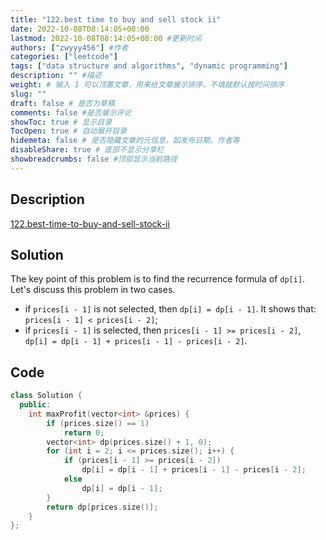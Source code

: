 ```yaml
---
title: "122.best time to buy and sell stock ii"
date: 2022-10-08T08:14:05+08:00
lastmod: 2022-10-08T08:14:05+08:00 #更新时间
authors: ["zwyyy456"] #作者
categories: ["leetcode"]
tags: ["data structure and algorithms", "dynamic programming"]
description: "" #描述
weight: # 输入 1 可以顶置文章，用来给文章展示排序，不填就默认按时间排序
slug: ""
draft: false # 是否为草稿
comments: false #是否展示评论
showToc: true # 显示目录
TocOpen: true # 自动展开目录
hidemeta: false # 是否隐藏文章的元信息，如发布日期、作者等
disableShare: true # 底部不显示分享栏
showbreadcrumbs: false #顶部显示当前路径
---
```

## Description
[122.best-time-to-buy-and-sell-stock-ii](https://leetcode.cn/problems/best-time-to-buy-and-sell-stock-ii/)

## Solution
The key point of this problem is to find the recurrence formula of `dp[i]`. Let's discuss this problem in two cases.
- if `prices[i - 1]` is not selected, then `dp[i] = dp[i - 1]`. It shows that: `prices[i - 1] < prices[i - 2]`;
- if `prices[i - 1]` is selected, then `prices[i - 1] >= prices[i - 2]`, `dp[i] = dp[i - 1] + prices[i - 1] - prices[i - 2]`.

## Code
```cpp
class Solution {
  public:
    int maxProfit(vector<int> &prices) {
        if (prices.size() == 1)
            return 0;
        vector<int> dp(prices.size() + 1, 0);
        for (int i = 2; i <= prices.size(); i++) {
            if (prices[i - 1] >= prices[i - 2])
                dp[i] = dp[i - 1] + prices[i - 1] - prices[i - 2];
            else
                dp[i] = dp[i - 1];
        }
        return dp[prices.size()];
    }
};
```

